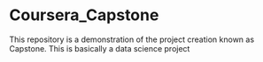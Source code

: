 # Coursera_Capstone
This repository is a demonstration of the project creation known as Capstone. This is basically a data science project
